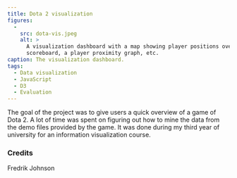 ```yaml
---
title: Dota 2 visualization
figures:
  -
    src: dota-vis.jpeg
    alt: >
      A visualization dashboard with a map showing player positions over time, a
      scoreboard, a player proximity graph, etc.
caption: The visualization dashboard.
tags:
  - Data visualization
  - JavaScript
  - D3
  - Evaluation
---
```

The goal of the project was to give users a quick overview of a game of Dota 2.
A lot of time was spent on figuring out how to mine the data from the demo files
provided by the game. It was done during my third year of university for an
information visualization course.

### Credits

Fredrik Johnson
